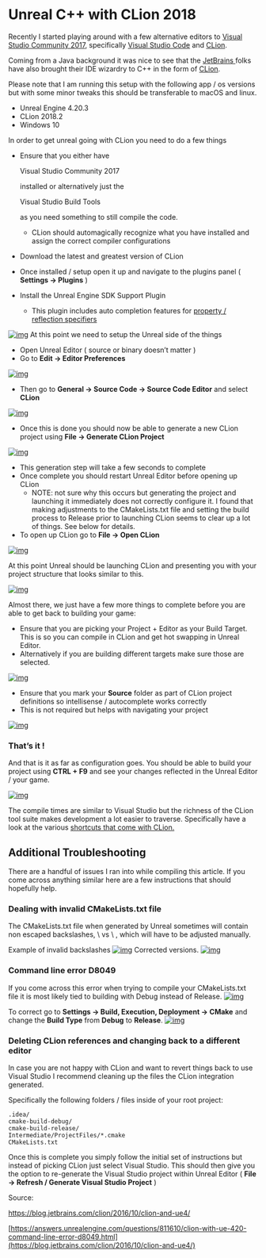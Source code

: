 # Unreal C++ with CLion 2018

Recently I started playing around with a few alternative editors to [Visual Studio Community 2017](https://visualstudio.microsoft.com/vs/community/), specifically [Visual Studio Code](https://code.visualstudio.com/) and [CLion](https://www.jetbrains.com/clion/).

Coming from a Java background it was nice to see that the [JetBrains ](https://www.jetbrains.com/)folks have also brought their IDE wizardry to C++ in the form of [CLion](https://www.jetbrains.com/clion/).

Please note that I am running this setup with the following app / os  versions but with some minor tweaks this should be transferable to macOS  and linux.

- Unreal Engine 4.20.3
- CLion 2018.2
- Windows 10

In order to get unreal going with CLion you need to do a few things

- Ensure that you either have 

  Visual Studio Community 2017

    installed or alternatively just the 

  Visual Studio Build Tools

   as you need something to still compile the code. 

  - CLion should automagically recognize what you have installed and assign the correct compiler configurations

- Download the latest and greatest version of CLion

- Once installed / setup open it up and navigate to the plugins panel ( **Settings -> Plugins** )

- Install the Unreal Engine SDK Support Plugin 

  - This plugin includes auto completion features for [property / reflection specifiers](https://docs.unrealengine.com/en-us/Programming/UnrealArchitecture/Reference/Properties/Specifiers)

[![img](UnrealC++WithClion.assets/01_clion_plugin-150x150.png)](http://jollymonsterstudio.com/wp-content/uploads/2018/10/01_clion_plugin.png)
 At this point we need to setup the Unreal side of the things

- Open Unreal Editor ( source or binary doesn’t matter )
- Go to **Edit -> Editor Preferences**

[![img](UnrealC++WithClion.assets/01_unreal_preferences-150x150.png)](http://jollymonsterstudio.com/wp-content/uploads/2018/10/01_unreal_preferences.png)

- Then go to **General -> Source Code -> Source Code Editor** and select **CLion**

[![img](UnrealC++WithClion.assets/02_unreal_source-150x150.png)](http://jollymonsterstudio.com/wp-content/uploads/2018/10/02_unreal_source.png)

- Once this is done you should now be able to generate a new CLion project  using **File -> Generate CLion Project**

[![img](UnrealC++WithClion.assets/03_unreal_generate-150x150.png)](http://jollymonsterstudio.com/wp-content/uploads/2018/10/03_unreal_generate.png)

- This generation step will take a few seconds to complete
- Once complete you should restart Unreal Editor before opening up CLion 
  - NOTE: not sure why this occurs but generating the project and  launching it immediately does not correctly configure it. I found that  making adjustments to the CMakeLists.txt file and setting the build  process to Release prior to launching CLion seems to clear up a lot of  things. See below for details.
- To open up CLion go to **File -> Open CLion**

[![img](UnrealC++WithClion.assets/04_unreal_open-150x150.png)](http://jollymonsterstudio.com/wp-content/uploads/2018/10/04_unreal_open.png)

At this point Unreal should be launching CLion and presenting you with your project structure that looks similar to this.

[![img](UnrealC++WithClion.assets/09_editor-150x150.png)](http://jollymonsterstudio.com/wp-content/uploads/2018/10/09_editor.png)

Almost there, we just have a few more things to complete before you are able to get back to building your game:

- Ensure that you are picking your Project + Editor as your Build  Target. This is so you can compile in CLion and get hot swapping in  Unreal Editor.
- Alternatively if you are building different targets make sure those are selected.

[![img](UnrealC++WithClion.assets/08_clion_project_editor-150x150.png)](http://jollymonsterstudio.com/wp-content/uploads/2018/10/08_clion_project_editor.png)

- Ensure that you mark your **Source** folder as part of CLion project definitions so intellisense / autocomplete works correctly
- This is not required but helps with navigating your project

[![img](UnrealC++WithClion.assets/07_clion_mark_dir-150x150.png)](http://jollymonsterstudio.com/wp-content/uploads/2018/10/07_clion_mark_dir.png)

### That’s it !

And that is it as far as configuration goes. You should be able to build your project using **CTRL + F9** and see your changes reflected in the Unreal Editor / your game.

[![img](UnrealC++WithClion.assets/10_build_complete-150x150.png)](http://jollymonsterstudio.com/wp-content/uploads/2018/10/10_build_complete.png)

The compile times are similar to Visual Studio but the richness of  the CLion tool suite makes development a lot easier to traverse.  Specifically have a look at the various [shortcuts that come with CLion.](https://www.jetbrains.com/help/clion/mastering-keyboard-shortcuts.html)

 

 

## Additional Troubleshooting

There are a handful of issues I ran into while compiling this  article. If you come across anything similar here are a few instructions  that should hopefully help.

### Dealing with invalid CMakeLists.txt file

The CMakeLists.txt file when generated by Unreal sometimes will  contain non escaped backslashes, \ vs \\ , which will have to be  adjusted manually.

Example of invalid backslashes
 [![img](UnrealC++WithClion.assets/error_cmakelists-150x150.png)](http://jollymonsterstudio.com/wp-content/uploads/2018/10/error_cmakelists.png)
 Corrected versions.
 [![img](UnrealC++WithClion.assets/error_cmakelists_correct-150x150.png)](http://jollymonsterstudio.com/wp-content/uploads/2018/10/error_cmakelists_correct.png)

### Command line error D8049

If you come across this error when trying to compile your  CMakeLists.txt file it is most likely tied to building with Debug  instead of Release.
 [![img](UnrealC++WithClion.assets/05_clion_build_debug-150x150.png)](http://jollymonsterstudio.com/wp-content/uploads/2018/10/05_clion_build_debug.png)

To correct go to **Settings -> Build, Execution, Deployment -> CMake** and change the **Build Type** from **Debug** to **Release**.
 [![img](UnrealC++WithClion.assets/06_clion_build_release-150x150.png)](http://jollymonsterstudio.com/wp-content/uploads/2018/10/06_clion_build_release.png)

 

### Deleting CLion references and changing back to a different editor

In case you are not happy with CLion and want to revert things back  to use Visual Studio I recommend cleaning up the files the CLion  integration generated.

Specifically the following folders / files inside of your root project:

```
.idea/
cmake-build-debug/
cmake-build-release/
Intermediate/ProjectFiles/*.cmake
CMakeLists.txt
```

Once this is complete you simply follow the initial set of  instructions but instead of picking CLion just select Visual Studio.  This should then give you the option to re-generate the Visual Studio  project within Unreal Editor ( **File -> Refresh / Generate Visual Studio Project** )

Source:

https://blog.jetbrains.com/clion/2016/10/clion-and-ue4/

[https://answers.unrealengine.com/questions/811610/clion-with-ue-420-command-line-error-d8049.html](https://blog.jetbrains.com/clion/2016/10/clion-and-ue4/)

 